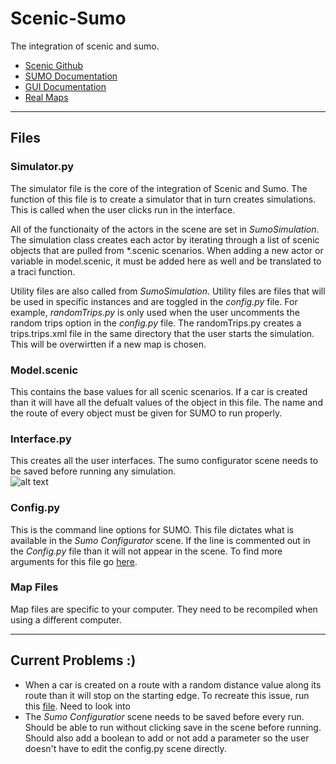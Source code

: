 # Scenic-Sumo
The integration of scenic and sumo.

- [Scenic Github](https://github.com/BerkeleyLearnVerify/Scenic)  
- [SUMO Documentation](https://sumo.dlr.de/docs/TraCI.html)
- [GUI Documentation](https://pysimplegui.readthedocs.io/en/latest/)
- [Real Maps](https://www.openstreetmap.org/search?query=hello#map=16/10.4427/-3.1252)

---
## Files  
### Simulator.py  
The simulator file is the core of the integration of Scenic and Sumo. The function of this file is to create a simulator that in turn creates simulations. This is called when the user clicks run in the interface.

All of the functionaity of the actors in the scene are set in *SumoSimulation*. The simulation class creates each actor by iterating through a list of scenic objects that are pulled from *.scenic scenarios. When adding a new actor or variable in model.scenic, it must be added here as well and be translated to a traci function.  

Utility files are also called from *SumoSimulation*. Utility files are files that will be used in specific instances and are toggled in the *config.py* file. For example, *randomTrips.py* is only used when the user uncomments the random trips option in the *config.py* file. The randomTrips.py creates a trips.trips.xml file in the same directory that the user starts the simulation. This will be overwirtten if a new map is chosen.

### Model.scenic
This contains the base values for all scenic scenarios. If a car is created than it will have all the defualt values of the object in this file. The name and the route of every object must be given for SUMO to run properly. 

### Interface.py  
This creates all the user interfaces. The sumo configurator scene needs to be saved before running any simulation.  
![alt text]()

### Config.py
This is the command line options for SUMO. This file dictates what is available in the *Sumo Configurator* scene. If the line is commented out in the *Config.py* file than it will not appear in the scene. To find more arguments for this file go [here](https://github.com/AkbasLab/scenic-sumo/blob/main/Documentation/sumo-help.txt).

### Map Files
Map files are specific to your computer. They need to be recompiled when using a different computer.

---  
## Current Problems :)

* When a car is created on a route with a random distance value along its route than it will stop on the starting edge. To recreate this issue, run this [file](https://github.com/AkbasLab/scenic-sumo/blob/main/Scenarios/OnRamp.scenic). Need to look into 
* The *Sumo Configuratior* scene needs to be saved before every run. Should be able to run without clicking save in the scene before running. Should also add a boolean to add or not add a parameter so the user doesn't have to edit the config.py scene directly.